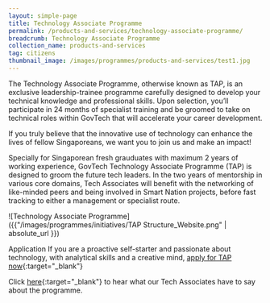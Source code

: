 ```yaml
---
layout: simple-page
title: Technology Associate Programme
permalink: /products-and-services/technology-associate-programme/
breadcrumb: Technology Associate Programme
collection_name: products-and-services
tag: citizens
thumbnail_image: /images/programmes/products-and-services/test1.jpg
---
```


The Technology Associate Programme, otherwise known as TAP, is an exclusive leadership-trainee programme carefully designed to develop your technical knowledge and professional skills. Upon selection, you’ll participate in 24 months of specialist training and be groomed to take on technical roles within GovTech that will accelerate your career development.

If you truly believe that the innovative use of technology can enhance the lives of fellow Singaporeans, we want you to join us and make an impact!

Specially for Singaporean fresh grauduates with maximum 2 years of working experience, GovTech Technology Associate Programme (TAP) is designed to groom the future tech leaders. In the two years of mentorship in various core domains, Tech Associates will benefit with the networking of like-minded peers and being involved in Smart Nation projects, before fast tracking to either a management or specialist route.

![Technology Associate Programme]({{"/images/programmes/initiatives/TAP Structure_Website.png" | absolute_url }}) 

Application
If you are a proactive self-starter and passionate about technology, with analytical skills and a creative mind, [apply for TAP now](https://govtech.taleo.net/careersection/tap/jobsearch.ftl?&jobfield=8260145065){:target="_blank"}

Click [here](https://www.tech.gov.sg/Sub/Careers/Students-and-Graduates/Technology-Associate-Programme){:target="_blank"} to hear what our Tech Associates have to say about the programme. 

